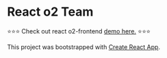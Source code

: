 # React o2 Team

⭐⭐⭐ Check out react o2-frontend [demo here.](https://rodrigomall.github.io/o2-frontend/) ⭐⭐⭐


This project was bootstrapped with [Create React App](https://github.com/facebook/create-react-app).
